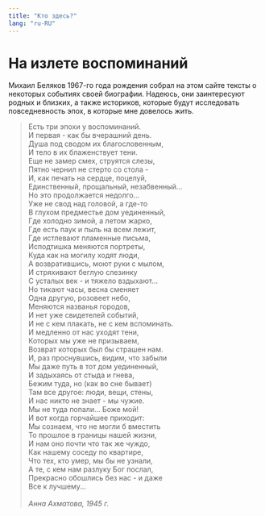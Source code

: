 ```yaml
---
title: "Кто здесь?"
lang: "ru-RU"
---
```

# На излете воспоминаний

Михаил Беляков 1967-го года рождения  собрал на этом сайте тексты о некоторых событиях своей биографии. 
Надеюсь, они заинтересуют родных и близких, а также историков, которые будут исследовать повседневность 
эпох, в которые мне довелось жить. 

>   Есть три эпохи у воспоминаний.<br>
    И первая - как бы вчерашний день.<br>
    Душа под сводом их благословенным,<br>
    И тело в их блаженствует тени.<br>
    Еще не замер смех, струятся слезы, <br>
    Пятно чернил не стерто со стола - <br>
    И, как печать на сердце, поцелуй, <br>
    Единственный, прощальный, незабвенный...<br>
    Но это продолжается недолго...<br>
    Уже не свод над головой, а где-то<br>
    В глухом предместье дом уединенный,<br>
    Где холодно зимой, а летом жарко, <br>
    Где есть паук и пыль на всем лежит, <br>
    Где истлевают пламенные письма,<br>
    Исподтишка меняются портреты,<br>
    Куда как на могилу ходят люди,<br>
    А возвратившись, моют руки с мылом,<br>
    И стряхивают беглую слезинку<br>
    С усталых век - и тяжело вздыхают...<br>
    Но тикают часы, весна сменяет<br>
    Одна другую, розовеет небо, <br>
    Меняются названья городов,<br>
    И нет уже свидетелей событий,<br>
    И не с кем плакать, не с кем вспоминать.<br>
    И медленно от нас уходят тени,<br>
    Которых мы уже не призываем,<br>
    Возврат которых был бы страшен нам.<br>
    И, раз проснувшись, видим, что забыли<br>
    Мы даже путь в тот дом уединенный,<br>
    И задыхаясь от стыда и гнева,<br>
    Бежим туда, но (как во сне бывает)<br>
    Там все другое: люди, вещи, стены,<br>
    И нас никто не знает - мы чужие.<br>
    Мы не туда попали... Боже мой!<br>
    И вот когда горчайшее приходит:<br>
    Мы сознаем, что не могли б вместить<br>
    То прошлое в границы нашей жизни,<br>
    И нам оно почти что так же чуждо,<br>
    Как нашему соседу по квартире,<br>
    Что тех, кто умер, мы бы не узнали,<br>
    А те, с кем нам разлуку Бог послал, <br>
    Прекрасно обошлись без нас - и даже<br>
    Все к лучшему...<br><br>
    _Анна Ахматова, 1945 г._
